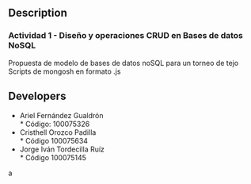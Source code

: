 ## Description

### Actividad 1 - Diseño y operaciones CRUD en Bases de datos NoSQL

<p>

Propuesta de modelo de bases de datos noSQL para un torneo de tejo
Scripts de mongosh en formato .js
</p>


## Developers

<ul>
    <li>Ariel Fernández Gualdrón
    </br>
       * Código: 100075326
    </li>
    <li>Cristhell Orozco Padilla
        </br>
       *  Código 100075634
    </li>
    <li>Jorge Iván Tordecilla Ruíz
      </br>
       *  Código 100075145
    </li>
</ul>
a